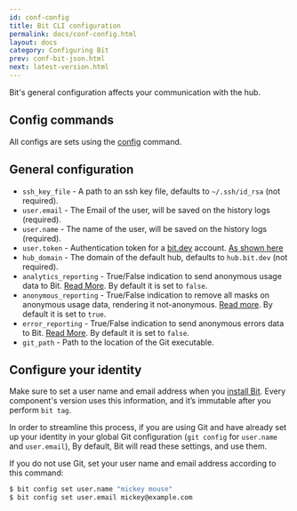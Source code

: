 ```yaml
---
id: conf-config
title: Bit CLI configuration
permalink: docs/conf-config.html
layout: docs
category: Configuring Bit
prev: conf-bit-json.html
next: latest-version.html
---
```


Bit's general configuration affects your communication with the hub.

## Config commands

All configs are sets using the [config](/docs/cli-config.html) command.

## General configuration

* `ssh_key_file` - A path to an ssh key file, defaults to `~/.ssh/id_rsa` (not required).
* `user.email` - The Email of the user, will be saved on the history logs (required).
* `user.name` - The name of the user, will be saved on the history logs (required).
* `user.token` - Authentication token for a [bit.dev](https://bit.dev) account. [As shown here](/docs/setup-authentication.html)
* `hub_domain` - The domain of the default hub, defaults to `hub.bit.dev` (not required).
* `analytics_reporting` - True/False indication to send anonymous usage data to Bit. [Read More](/docs/conf-analytics.html). By default it is set to `false`.
* `anonymous_reporting` - True/False indication to remove all masks on anonymous usage data, rendering it not-anonymous. [Read more](/docs/conf-analytics.html). By default it is set to `true`.
* `error_reporting` - True/False indication to send anonymous errors data to Bit. [Read More](/docs/conf-analytics.html). By default it is set to `false`.
* `git_path` - Path to the location of the Git executable.

## Configure your identity

Make sure to set a user name and email address when you [install Bit](/docs/installing-bit.html). Every component's version uses this information, and it’s immutable after you perform `bit tag`.

In order to streamline this process, if you are using Git and have already set up your identity in your global Git configuration (`git config` for `user.name` and `user.email`), By default, Bit will read these settings, and use them.

If you do not use Git, set your user name and email address according to this command:

```bash
$ bit config set user.name "mickey mouse"
$ bit config set user.email mickey@example.com
```
